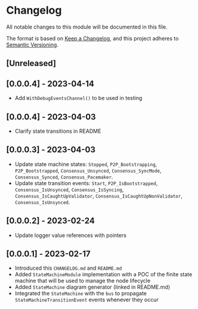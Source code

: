 # Changelog

All notable changes to this module will be documented in this file.

The format is based on [Keep a Changelog](https://keepachangelog.com/en/1.0.0/),
and this project adheres to [Semantic Versioning](https://semver.org/spec/v2.0.0.html).

## [Unreleased]

## [0.0.0.4] - 2023-04-14

- Add `WithDebugEventsChannel()` to be used in testing
  
## [0.0.0.4] - 2023-04-03

- Clarify state transitions in README

## [0.0.0.3] - 2023-04-03

- Update state machine states: `Stopped`, `P2P_Bootstrapping`, `P2P_Bootstrapped`, `Consensus_Unsynced`, `Consensus_SyncMode`, `Consensus_Synced`, `Consensus_Pacemaker`.
- Update state transition events: `Start`, `P2P_IsBootstrapped`, `Consensus_IsUnsynced`, `Consensus_IsSyncing`, `Consensus_IsCaughtUpValidator`, `Consensus_IsCaughtUpNonValidator`, `Consensus_IsUnsynced`.

## [0.0.0.2] - 2023-02-24

- Update logger value references with pointers

## [0.0.0.1] - 2023-02-17

- Introduced this `CHANGELOG.md` and `README.md`
- Added `StateMachineModule` implementation with a POC of the finite state machine that will be used to manage the node lifecycle
- Added `StateMachine` diagram generator (linked in README.md)
- Integrated the `StateMachine` with the `bus` to propagate `StateMachineTransitionEvent` events whenever they occur

<!-- GITHUB_WIKI: changelog/state_machine -->
